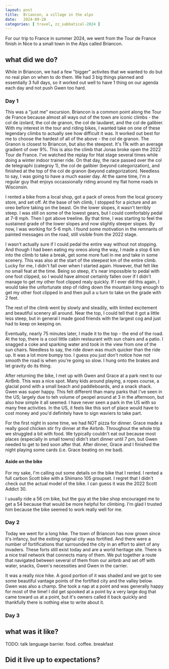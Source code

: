 ```yaml
---
layout: post
title:  Briancon, a village in the alps
date:   2024-09-28
categories: [ travel, zz_sabbatical-2024 ]
---
```


For our trip to France in summer 2024, we went from the Tour
de France finish in Nice to a small town in the Alps called
Briancon.

## what did we do?
While in Briancon, we had a few "bigger" activites that we wanted
to do but no real plan on when to do them. We had 3 big things
planned and essentially 3 full days, so it worked out well to have
1 thing on our agenda each day and not push Gwen too hard.

### Day 1
This was a "just me" excursion. Briancon is a common point along the
Tour de France because almost all ways out of the town are iconic
climbs - the col de izolard, the col de granon, the col de laudaret,
and the col de galibier. With my interest in the tour and riding
bikes, I wanted take on one of these legendary
climbs to actually see how difficult it was. It worked out best
for me to choose the hardest of all of the above - the col de 
granon. The Granon is closest to Briancon, but also the steepest.
It's 11k with an average gradient of over 9%. This is also the 
climb that Jonas broke open the 2022 Tour de France. I've watched
the replay for htat stage several times while doing a winter
indoor trainer ride. On that day, the race passed over the col 
de telegraphi (categroy 1), the col de galibier (beyond 
categorization), and finished at the top of the
col de granon (beyond categorization). Needless to say, I was 
going to have a much easier day. At the same time, I'm a
regular guy that enjoys occassionally riding around my flat home 
roads in Wisconsin. 

I rented a bike from a local shop, got a pack of oreos from the
local grocery store, and set off. At the base of teh climb, I 
stopped for a picture and an oreo before taking on the beast. 
On the lower slopes, it wasn't terribly steep. I was
still on some of the lowest gears, but I could comfortably pedal at 
7-8 mph. Then I got above treeline. By that time, I was starting
to feel the sustained grade of the lower slopes and now slightly 
steeper slopes. By now, I was working for 5-6 mph. I found some 
motivation in the remnants of painted messages on the road, still
visible from the 2022 stage. 

I wasn't actually sure if I could pedal the entire way without not
stopping. And though I had been eating my oreos along the way, I
made a stop 6 km into the climb to take a break, get some more fuel
in me and take in some scenery. This was also at the start of the
steepest km of the entire climb. Lucky for me, I didn't fall over when
I started again. However, that felt like no small feat at the time. 
Being so steep, it's near impossible to pedal with one foot clipped,
so I would have almost certainly fallen over if I didn't manage
to get my other foot clipped realy quickly. If I ever did this again,
I would take the unfortunate step of riding down the mountain long 
enough to get my other foot clipped in and then pull a u turn to take
on the grade with 2 feet.

The rest of the climb went by slowly and steadily, with 
limited excitement and beautiful scenery all around. 
Near the top, I could tell that it got a little less steep, but in
general I made good friends with the largest cog and 
just had to keep on keeping on.

Eventually, nearly 75 minutes later, I made it to the top - the end of 
the road. At the top, there is a cool little cabin restaurant
with sun chairs and a patio. I snagged a coke and sparking water
and took in the view from one of the sun chairs. Needless to say,
the ride down was much quicker than the ride up. It was a lot 
more bumpy too. I guess you just don't notice how not smooth the
road is when you're going so slow. I hung onto the
brakes and let gravity do its thing. 

After returning the bike, I met up with Gwen and Grace at a park
next to our AirBnb. This was a nice spot. Many kids around playing,
a ropes course, a glacial pond with a small beach and paddleboards, 
and a snack shack. 
Gwen was super happy. This felt different than many parks that 
I've seen in the US; largely due to teh volume of peopel around
at 3 in the afternoon, but also how simple it all seemed. I have
never seen a park in the US with so many free activities. In the US,
it feels like this sort of place would have to cost money and you'd
definitely have to sign waviers to take part.

For the first night in some time, we had NOT pizza for dinner. 
Grace made a really good chicken stir fry dinner at the Airbnb. 
Throughout the whole trip we struggled a bit with food. We 
typically couldn't eat out because most places (especially in
small towns) didn't start dinner until 7 pm, but Gwen needed
to get to bed soon after that. After dinner, Grace and I finished
the night playing some cards (i.e. Grace beating on me bad).

#### Aside on the bike
For my sake, I'm calling out some details on the bike that I rented.
I rented a full carbon Scott bike with a Shimano 105 groupset. I 
regret that I didn't check out the actual model of the bike. I
can guess it was the 2022 Scott Addict 30.

I usually ride a 56 cm bike, but the guy at the bike shop encouraged 
me to get a 54 because that would be more helpful for climbing. I'm
glad I trusted him because the bike seemed to work really well for
me.

### Day 2
Today we went for a long hike. The town of Briancon has now grown
since it's infancy, but the exiting original city was fortified. 
And there
were a number of fortifications that surrounded the city in an
effort to alert of any invaders. These forts still exist today
and are a world heritage site. There is a nice trail 
network that connects many of them. 
We put together a route that navigated between several of them 
from our airbnb and set off with water, snacks, Gwen's necessities 
and Gwen in the carrier. 

It was a really nice hike. A good portion of it was shaded and
we got to see some beautiful vantage points of the fortified city
and the valley below. Gwen was also a champ. She took a nap at a
point and was generally happy for most of the time!
I did get spooked at a point by a very large dog that came toward us
at a point, but it's owners called it back quickly and thankfully
there is nothing else to write about it.

### Day 3


## what was it like?
TODO: talk language barrier. food. coffee. breakfast
## Did it live up to expectations?

